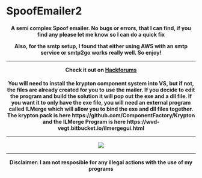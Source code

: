 # SpoofEmailer2

<h4 align="center"> A semi complex Spoof emailer. No bugs or errors, that I can find, if you find any please let me know so I can do a quick fix

Also, for the smtp setup, I found that either using AWS with an smtp service or smtp2go works really well. So enjoy!
<hr>
Check it out on <a href="https://hackforums.net/member.php?action=register&referrer=4952323">Hackforums</a> </h4>
<h4 align="center">
You will need to install the krypton component system into VS, but if not, the files are already created for you to use the mailer. If you decide to edit the program and build the solution it will pop out the exe and a dll file. If you want it to only have the exe file, you will need an external program called ILMerge which will allow you to bind the exe and dll files together. The krypton pack is here https://github.com/ComponentFactory/Krypton and the ILMerge Program is here https://wvd-vegt.bitbucket.io/ilmergegui.html
  <hr>
<img src="https://raw.githubusercontent.com/roast247/SpoofMailer2/main/Mailer%202.0.png">
<hr>
Disclaimer: I am not resposible for any illegal actions with the use of my programs
</h4>
